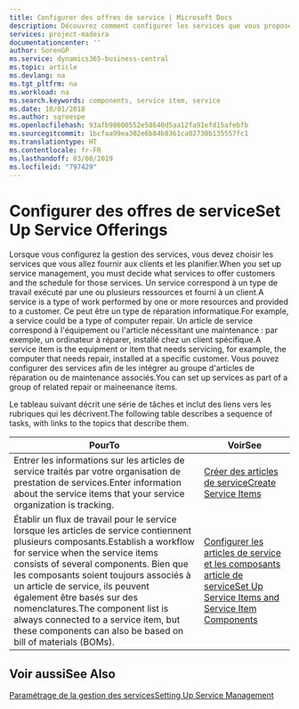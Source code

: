 ```yaml
---
title: Configurer des offres de service | Microsoft Docs
description: Découvrez comment configurer les services que vous proposez à vos clients.
services: project-madeira
documentationcenter: ''
author: SorenGP
ms.service: dynamics365-business-central
ms.topic: article
ms.devlang: na
ms.tgt_pltfrm: na
ms.workload: na
ms.search.keywords: components, service item, service
ms.date: 10/01/2018
ms.author: sgroespe
ms.openlocfilehash: 93afb98600552e58640d5aa12fa91efd15afebfb
ms.sourcegitcommit: 1bcfaa99ea302e6b84b8361ca02730b135557fc1
ms.translationtype: HT
ms.contentlocale: fr-FR
ms.lasthandoff: 03/08/2019
ms.locfileid: "797429"
---
```

# <a name="set-up-service-offerings"></a><span data-ttu-id="ce787-103">Configurer des offres de service</span><span class="sxs-lookup"><span data-stu-id="ce787-103">Set Up Service Offerings</span></span>
<span data-ttu-id="ce787-104">Lorsque vous configurez la gestion des services, vous devez choisir les services que vous allez fournir aux clients et les planifier.</span><span class="sxs-lookup"><span data-stu-id="ce787-104">When you set up service management, you must decide what services to offer customers and the schedule for those services.</span></span> <span data-ttu-id="ce787-105">Un service correspond à un type de travail exécuté par une ou plusieurs ressources et fourni à un client.</span><span class="sxs-lookup"><span data-stu-id="ce787-105">A service is a type of work performed by one or more resources and provided to a customer.</span></span> <span data-ttu-id="ce787-106">Ce peut être un type de réparation informatique.</span><span class="sxs-lookup"><span data-stu-id="ce787-106">For example, a service could be a type of computer repair.</span></span> <span data-ttu-id="ce787-107">Un article de service correspond à l'équipement ou l'article nécessitant une maintenance : par exemple, un ordinateur à réparer, installé chez un client spécifique.</span><span class="sxs-lookup"><span data-stu-id="ce787-107">A service item is the equipment or item that needs servicing, for example, the computer that needs repair, installed at a specific customer.</span></span> <span data-ttu-id="ce787-108">Vous pouvez configurer des services afin de les intégrer au groupe d'articles de réparation ou de maintenance associés.</span><span class="sxs-lookup"><span data-stu-id="ce787-108">You can set up services as part of a group of related repair or maineenance items.</span></span>  
  
<span data-ttu-id="ce787-109">Le tableau suivant décrit une série de tâches et inclut des liens vers les rubriques qui les décrivent.</span><span class="sxs-lookup"><span data-stu-id="ce787-109">The following table describes a sequence of tasks, with links to the topics that describe them.</span></span>  
  
|<span data-ttu-id="ce787-110">**Pour**</span><span class="sxs-lookup"><span data-stu-id="ce787-110">**To**</span></span>|<span data-ttu-id="ce787-111">**Voir**</span><span class="sxs-lookup"><span data-stu-id="ce787-111">**See**</span></span>|  
|------------|-------------|  
|<span data-ttu-id="ce787-112">Entrer les informations sur les articles de service traités par votre organisation de prestation de services.</span><span class="sxs-lookup"><span data-stu-id="ce787-112">Enter information about the service items that your service organization is tracking.</span></span>|[<span data-ttu-id="ce787-113">Créer des articles de service</span><span class="sxs-lookup"><span data-stu-id="ce787-113">Create Service Items</span></span>](service-how-to-create-service-items.md)|  
|<span data-ttu-id="ce787-114">Établir un flux de travail pour le service lorsque les articles de service contiennent plusieurs composants.</span><span class="sxs-lookup"><span data-stu-id="ce787-114">Establish a workflow for service when the service items consists of several components.</span></span> <span data-ttu-id="ce787-115">Bien que les composants soient toujours associés à un article de service, ils peuvent également être basés sur des nomenclatures.</span><span class="sxs-lookup"><span data-stu-id="ce787-115">The component list is always connected to a service item, but these components can also be based on bill of materials (BOMs).</span></span>|[<span data-ttu-id="ce787-116">Configurer les articles de service et les composants article de service</span><span class="sxs-lookup"><span data-stu-id="ce787-116">Set Up Service Items and Service Item Components</span></span>](service-how-setup-service-items.md)|  
  
## <a name="see-also"></a><span data-ttu-id="ce787-117">Voir aussi</span><span class="sxs-lookup"><span data-stu-id="ce787-117">See Also</span></span>  
[<span data-ttu-id="ce787-118">Paramétrage de la gestion des services</span><span class="sxs-lookup"><span data-stu-id="ce787-118">Setting Up Service Management</span></span>](service-setup-service.md)   